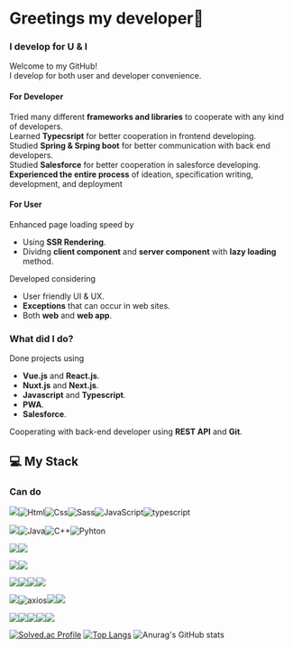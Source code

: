 # Greetings my developer👀

### I develop for U & I
Welcome to my GitHub!<br>
I develop for both user and developer convenience.<br>

#### For Developer
Tried many different **frameworks and libraries** to cooperate with any kind of developers.<br>
Learned **Typecsript** for better cooperation in frontend developing.<br>
Studied **Spring & Srping boot** for better communication with back end developers.<br>
Studied **Salesforce** for better cooperation in salesforce developing.<br>
**Experienced the entire process** of ideation, specification writing, development, and deployment<br>

#### For User
Enhanced page loading speed by <br>
- Using **SSR Rendering**.<br>
- Dividng **client component** and **server component** with **lazy loading** method.<br>

Developed considering <br>
- User friendly UI & UX.<br>
- **Exceptions** that can occur in web sites.<br>
- Both **web** and **web app**.<br>

### What did I do?
Done projects using <br>
- **Vue.js** and **React.js**.<br>
- **Nuxt.js** and **Next.js**.<br>
- **Javascript** and **Typescript**.<br>
- **PWA**.<br>
- **Salesforce**.<br>

Cooperating with back-end developer using **REST API** and **Git**.<br>

## 💻 My Stack

### Can do
<img src="https://img.shields.io/badge/Web-%23121011?style=for-the-badge"><img alt="Html" src ="https://img.shields.io/badge/HTML5-E34F26.svg?&style=for-the-badge&logo=HTML5&logoColor=white"/><img alt="Css" src ="https://img.shields.io/badge/CSS3-1572B6.svg?&style=for-the-badge&logo=CSS3&logoColor=white"/><img alt="Sass" src ="https://img.shields.io/badge/sass-CC6699.svg?&style=for-the-badge&logo=sass&logoColor=white"/><img alt="JavaScript" src ="https://img.shields.io/badge/JavaScript-F7DF1E.svg?&style=for-the-badge&logo=JavaScript&logoColor=black"/><img alt="typescript" src ="https://img.shields.io/badge/typescript-3178C6.svg?&style=for-the-badge&logo=typescript&logoColor=black"/>

<img src="https://img.shields.io/badge/Language-%23121011?style=for-the-badge"><img alt="Java" src ="https://img.shields.io/badge/Java-ED8B00?style=for-the-badge&logo=openjdk&logoColor=white"/><img alt="C++" src ="https://img.shields.io/badge/C++-00599C.svg?&style=for-the-badge&logo=cplusplus&logoColor=white"/><img alt="Pyhton" src ="https://img.shields.io/badge/Python-3776AB.svg?&style=for-the-badge&logo=python&logoColor=white"/> 

<img src="https://img.shields.io/badge/Design-%23121011?style=for-the-badge"><img src="https://img.shields.io/badge/figma-%23F24E1E.svg?style=for-the-badge&logo=figma&logoColor=white">

<img src="https://img.shields.io/badge/Platform-%23121011?style=for-the-badge"><img src="https://img.shields.io/badge/node.js-6DA55F?style=for-the-badge&logo=node.js&logoColor=white">

<img src="https://img.shields.io/badge/Framework-%23121011?style=for-the-badge"><img src="https://img.shields.io/badge/vue.js-%2335495e.svg?style=for-the-badge&logo=vuedotjs&logoColor=%234FC08D"><img src="https://img.shields.io/badge/nuxt.js-%2335495e.svg?style=for-the-badge&logo=nuxtdotjs&logoColor=00DC82"><img src="https://img.shields.io/badge/Next.js-000000.svg?style=for-the-badge&logo=nextdotjs&logoColor=white">

<img src="https://img.shields.io/badge/Library-%23121011?style=for-the-badge"><img alt="axios" src ="https://img.shields.io/badge/axios-5A29E4.svg?&style=for-the-badge&logo=axios&logoColor=white"/><img src="https://img.shields.io/badge/pinia-2c4f7c?style=for-the-badge"><img src="https://img.shields.io/badge/react-000000.svg?style=for-the-badge&logo=react&logoColor=61DAFB">

<img src="https://img.shields.io/badge/ETC-%23121011?style=for-the-badge"><img src="https://img.shields.io/badge/pwa-5A0FC8?style=for-the-badge&logo=pwa&logoColor=white"><img src="https://img.shields.io/badge/Jira-0052CC?style=for-the-badge&logo=Jira&logoColor=white"><img src="https://img.shields.io/badge/Slack-4A154B?style=for-the-badge&logo=slack&logoColor=white"><img src="https://img.shields.io/badge/Mattermost-0058CC?style=for-the-badge&logo=Mattermost&logoColor=white">


[![Solved.ac Profile](http://mazassumnida.wtf/api/generate_badge?boj=111esh)](https://solved.ac/111esh)
[![Top Langs](https://github-readme-stats.vercel.app/api/top-langs?username=muring&show_icons=true&locale=en&layout=compact)](https://github.com/anuraghazra/github-readme-stats)
![Anurag's GitHub stats](https://github-readme-stats.vercel.app/api?username=muring&show_icons=true&theme=tokyonight)
